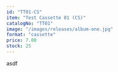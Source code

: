 ```yaml
---
id: "TT01-CS"
item: "Test Cassette 01 (CS)"
catalogNo: "TT01"
image: "/images/releases/album-one.jpg"
format: "cassette"
price: 7.00
stock: 25
---
```


asdf
